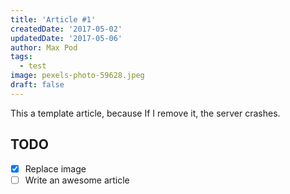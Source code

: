```yaml
---
title: 'Article #1'
createdDate: '2017-05-02'
updatedDate: '2017-05-06'
author: Max Pod
tags:
  - test
image: pexels-photo-59628.jpeg
draft: false
---
```


This a template article, because If I remove it, the server crashes.

## TODO

-   [x] Replace image
-   [ ] Write an awesome article
